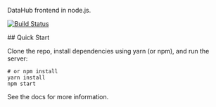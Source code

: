 DataHub frontend in node.js.

[![Build Status](https://travis-ci.org/datopian/datahub-frontend.svg?branch=master)](https://travis-ci.org/datopian/datahub-frontend)

## Quick Start

Clone the repo, install dependencies using yarn (or npm), and run the server:

```
# or npm install
yarn install
npm start
```

See the docs for more information.
